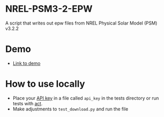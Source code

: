 # NREL-PSM3-2-EPW
 A script that writes out epw files from NREL Physical Solar Model (PSM) v3.2.2

# Demo

- [Link to demo](https://nrel-psm3-2-epw.streamlit.app/)

# How to use locally

- Place your [API key](https://developer.nrel.gov/signup/) in a file called `api_key`  in the tests directory or run tests with [act](https://github.com/nektos/act).
- Make adjustments to `test_download.py` and run the file

